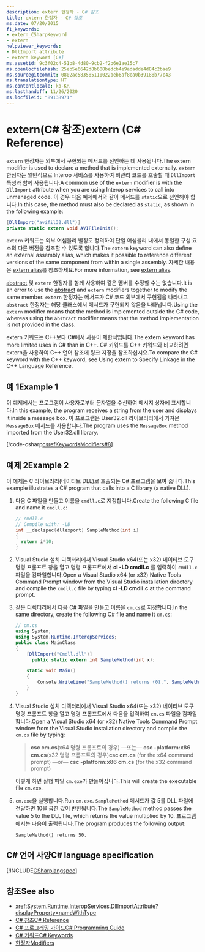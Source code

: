 ```yaml
---
description: extern 한정자 - C# 참조
title: extern 한정자 - C# 참조
ms.date: 07/20/2015
f1_keywords:
- extern_CSharpKeyword
- extern
helpviewer_keywords:
- DllImport attribute
- extern keyword [C#]
ms.assetid: 9c3f02c4-51b8-4d80-9cb2-f2b6e1ae15c7
ms.openlocfilehash: 25eb5e6642d8b608bedcb4e9adadde4d84c2bae9
ms.sourcegitcommit: 0802ac583585110022beb6af8ea0b39188b77c43
ms.translationtype: HT
ms.contentlocale: ko-KR
ms.lasthandoff: 11/26/2020
ms.locfileid: "89138971"
---
```

# <a name="extern-c-reference"></a><span data-ttu-id="0c6e7-103">extern(C# 참조)</span><span class="sxs-lookup"><span data-stu-id="0c6e7-103">extern (C# Reference)</span></span>

<span data-ttu-id="0c6e7-104">`extern` 한정자는 외부에서 구현되는 메서드를 선언하는 데 사용됩니다.</span><span class="sxs-lookup"><span data-stu-id="0c6e7-104">The `extern` modifier is used to declare a method that is implemented externally.</span></span> <span data-ttu-id="0c6e7-105">`extern` 한정자는 일반적으로 Interop 서비스를 사용하여 비관리 코드를 호출할 때 `DllImport` 특성과 함께 사용됩니다.</span><span class="sxs-lookup"><span data-stu-id="0c6e7-105">A common use of the `extern` modifier is with the `DllImport` attribute when you are using Interop services to call into unmanaged code.</span></span> <span data-ttu-id="0c6e7-106">이 경우 다음 예제에서와 같이 메서드를 `static`으로 선언해야 합니다.</span><span class="sxs-lookup"><span data-stu-id="0c6e7-106">In this case, the method must also be declared as `static`, as shown in the following example:</span></span>

```csharp
[DllImport("avifil32.dll")]
private static extern void AVIFileInit();
```

<span data-ttu-id="0c6e7-107">`extern` 키워드는 외부 어셈블리 별칭도 정의하여 단일 어셈블리 내에서 동일한 구성 요소의 다른 버전을 참조할 수 있도록 합니다.</span><span class="sxs-lookup"><span data-stu-id="0c6e7-107">The `extern` keyword can also define an external assembly alias, which makes it possible to reference different versions of the same component from within a single assembly.</span></span> <span data-ttu-id="0c6e7-108">자세한 내용은 [extern alias](extern-alias.md)를 참조하세요.</span><span class="sxs-lookup"><span data-stu-id="0c6e7-108">For more information, see [extern alias](extern-alias.md).</span></span>

<span data-ttu-id="0c6e7-109">[abstract](abstract.md) 및 `extern` 한정자를 함께 사용하여 같은 멤버를 수정할 수는 없습니다.</span><span class="sxs-lookup"><span data-stu-id="0c6e7-109">It is an error to use the [abstract](abstract.md) and `extern` modifiers together to modify the same member.</span></span> <span data-ttu-id="0c6e7-110">`extern` 한정자는 메서드가 C# 코드 외부에서 구현됨을 나타내고 `abstract` 한정자는 해당 클래스에서 메서드가 구현되지 않음을 나타냅니다.</span><span class="sxs-lookup"><span data-stu-id="0c6e7-110">Using the `extern` modifier means that the method is implemented outside the C# code, whereas using the `abstract` modifier means that the method implementation is not provided in the class.</span></span>

<span data-ttu-id="0c6e7-111">extern 키워드는 C++보다 C#에서 사용이 제한적입니다.</span><span class="sxs-lookup"><span data-stu-id="0c6e7-111">The extern keyword has more limited uses in C# than in C++.</span></span> <span data-ttu-id="0c6e7-112">C# 키워드를 C++ 키워드와 비교하려면 extern을 사용하여 C++ 언어 참조에 링크 지정을 참조하십시오.</span><span class="sxs-lookup"><span data-stu-id="0c6e7-112">To compare the C# keyword with the C++ keyword, see Using extern to Specify Linkage in the C++ Language Reference.</span></span>

## <a name="example-1"></a><span data-ttu-id="0c6e7-113">예 1</span><span class="sxs-lookup"><span data-stu-id="0c6e7-113">Example 1</span></span>

<span data-ttu-id="0c6e7-114">이 예제에서는 프로그램이 사용자로부터 문자열을 수신하여 메시지 상자에 표시합니다.</span><span class="sxs-lookup"><span data-stu-id="0c6e7-114">In this example, the program receives a string from the user and displays it inside a message box.</span></span> <span data-ttu-id="0c6e7-115">이 프로그램은 User32.dll 라이브러리에서 가져온 `MessageBox` 메서드를 사용합니다.</span><span class="sxs-lookup"><span data-stu-id="0c6e7-115">The program uses the `MessageBox` method imported from the User32.dll library.</span></span>

[!code-csharp[csrefKeywordsModifiers#8](~/samples/snippets/csharp/VS_Snippets_VBCSharp/csrefKeywordsModifiers/CS/csrefKeywordsModifiers.cs#8)]

## <a name="example-2"></a><span data-ttu-id="0c6e7-116">예제 2</span><span class="sxs-lookup"><span data-stu-id="0c6e7-116">Example 2</span></span>

<span data-ttu-id="0c6e7-117">이 예제는 C 라이브러리(네이티브 DLL)로 호출되는 C# 프로그램을 보여 줍니다.</span><span class="sxs-lookup"><span data-stu-id="0c6e7-117">This example illustrates a C# program that calls into a C library (a native DLL).</span></span>

1. <span data-ttu-id="0c6e7-118">다음 C 파일을 만들고 이름을 `cmdll.c`로 지정합니다.</span><span class="sxs-lookup"><span data-stu-id="0c6e7-118">Create the following C file and name it `cmdll.c`:</span></span>

    ```c
    // cmdll.c
    // Compile with: -LD
    int __declspec(dllexport) SampleMethod(int i)
    {
      return i*10;
    }
    ```

2. <span data-ttu-id="0c6e7-119">Visual Studio 설치 디렉터리에서 Visual Studio x64(또는 x32) 네이티브 도구 명령 프롬프트 창을 열고 명령 프롬프트에서 **cl -LD cmdll.c** 를 입력하여 `cmdll.c` 파일을 컴파일합니다.</span><span class="sxs-lookup"><span data-stu-id="0c6e7-119">Open a Visual Studio x64 (or x32) Native Tools Command Prompt window from the Visual Studio installation directory and compile the `cmdll.c` file by typing **cl -LD cmdll.c** at the command prompt.</span></span>

3. <span data-ttu-id="0c6e7-120">같은 디렉터리에서 다음 C# 파일을 만들고 이름을 `cm.cs`로 지정합니다.</span><span class="sxs-lookup"><span data-stu-id="0c6e7-120">In the same directory, create the following C# file and name it `cm.cs`:</span></span>

    ```csharp
    // cm.cs
    using System;
    using System.Runtime.InteropServices;
    public class MainClass
    {
        [DllImport("Cmdll.dll")]
          public static extern int SampleMethod(int x);

        static void Main()
        {
            Console.WriteLine("SampleMethod() returns {0}.", SampleMethod(5));
        }
    }
    ```

4. <span data-ttu-id="0c6e7-121">Visual Studio 설치 디렉터리에서 Visual Studio x64(또는 x32) 네이티브 도구 명령 프롬프트 창을 열고 명령 프롬프트에서 다음을 입력하여 `cm.cs` 파일을 컴파일합니다.</span><span class="sxs-lookup"><span data-stu-id="0c6e7-121">Open a Visual Studio x64 (or x32) Native Tools Command Prompt window from the Visual Studio installation directory and compile the `cm.cs` file by typing:</span></span>

    > <span data-ttu-id="0c6e7-122">**csc cm.cs**(x64 명령 프롬프트의 경우) —또는— **csc -platform:x86 cm.cs**(x32 명령 프롬프트의 경우)</span><span class="sxs-lookup"><span data-stu-id="0c6e7-122">**csc cm.cs** (for the x64 command prompt) —or— **csc -platform:x86 cm.cs** (for the x32 command prompt)</span></span>

    <span data-ttu-id="0c6e7-123">이렇게 하면 실행 파일 `cm.exe`가 만들어집니다.</span><span class="sxs-lookup"><span data-stu-id="0c6e7-123">This will create the executable file `cm.exe`.</span></span>

5. <span data-ttu-id="0c6e7-124">`cm.exe`을 실행합니다.</span><span class="sxs-lookup"><span data-stu-id="0c6e7-124">Run `cm.exe`.</span></span> <span data-ttu-id="0c6e7-125">`SampleMethod` 메서드가 값 5를 DLL 파일에 전달하면 10을 곱한 값이 반환됩니다.</span><span class="sxs-lookup"><span data-stu-id="0c6e7-125">The `SampleMethod` method passes the value 5 to the DLL file, which returns the value multiplied by 10.</span></span>  <span data-ttu-id="0c6e7-126">프로그램에서는 다음이 출력됩니다.</span><span class="sxs-lookup"><span data-stu-id="0c6e7-126">The program produces the following output:</span></span>

    ```output
    SampleMethod() returns 50.
    ```

## <a name="c-language-specification"></a><span data-ttu-id="0c6e7-127">C# 언어 사양</span><span class="sxs-lookup"><span data-stu-id="0c6e7-127">C# language specification</span></span>

[!INCLUDE[CSharplangspec](~/includes/csharplangspec-md.md)]

## <a name="see-also"></a><span data-ttu-id="0c6e7-128">참조</span><span class="sxs-lookup"><span data-stu-id="0c6e7-128">See also</span></span>

- <xref:System.Runtime.InteropServices.DllImportAttribute?displayProperty=nameWithType>
- [<span data-ttu-id="0c6e7-129">C# 참조</span><span class="sxs-lookup"><span data-stu-id="0c6e7-129">C# Reference</span></span>](../index.md)
- [<span data-ttu-id="0c6e7-130">C# 프로그래밍 가이드</span><span class="sxs-lookup"><span data-stu-id="0c6e7-130">C# Programming Guide</span></span>](../../programming-guide/index.md)
- [<span data-ttu-id="0c6e7-131">C# 키워드</span><span class="sxs-lookup"><span data-stu-id="0c6e7-131">C# Keywords</span></span>](index.md)
- [<span data-ttu-id="0c6e7-132">한정자</span><span class="sxs-lookup"><span data-stu-id="0c6e7-132">Modifiers</span></span>](index.md)
